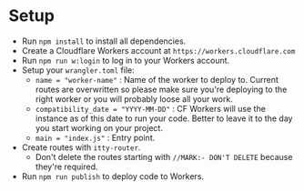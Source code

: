 # Setup

- Run `npm install` to install all dependencies.
- Create a Cloudflare Workers account at `https://workers.cloudflare.com`
- Run `npm run w:login` to log in to your Workers account.
- Setup your `wrangler.toml` file:
  - `name = "worker-name"` : Name of the worker to deploy to. Current routes are overwritten so please make sure you're deploying to the right worker or you will probably loose all your work.
  - `compatibility_date = "YYYY-MM-DD"` : CF Workers will use the instance as of this date to run your code. Better to leave it to the day you start working on your project.
  - `main = "index.js"` : Entry point.
- Create routes with `itty-router`.
  - Don't delete the routes starting with `//MARK:- DON'T DELETE` because they're required.
- Run `npm run publish` to deploy code to Workers.

